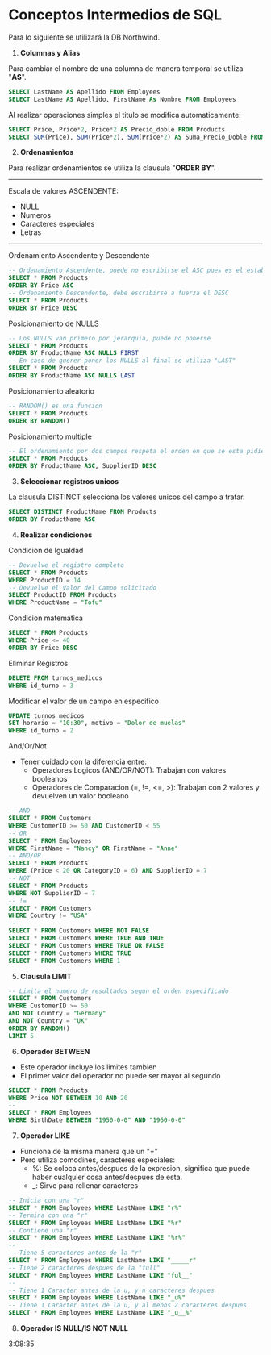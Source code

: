 # Conceptos Intermedios de SQL

Para lo siguiente se utilizará la DB Northwind.

1. **Columnas y Alias**

Para cambiar el nombre de una columna de manera temporal se utiliza "**AS**".

```SQL
SELECT LastName AS Apellido FROM Employees
SELECT LastName AS Apellido, FirstName As Nombre FROM Employees
```

Al realizar operaciones simples el titulo se modifica automaticamente:

```SQL
SELECT Price, Price*2, Price*2 AS Precio_doble FROM Products
SELECT SUM(Price), SUM(Price*2), SUM(Price*2) AS Suma_Precio_Doble FROM Products
```

2. **Ordenamientos**

Para realizar ordenamientos se utiliza la clausula "**ORDER BY**".

---

Escala de valores ASCENDENTE:

- NULL
- Numeros
- Caracteres especiales
- Letras

---

Ordenamiento Ascendente y Descendente

```SQL
-- Ordenamiento Ascendente, puede no escribirse el ASC pues es el establecido por DEFAULT
SELECT * FROM Products
ORDER BY Price ASC
-- Ordenamiento Descendente, debe escribirse a fuerza el DESC
SELECT * FROM Products
ORDER BY Price DESC
```

Posicionamiento de NULLS

```SQL
-- Los NULLS van primero por jerarquia, puede no ponerse
SELECT * FROM Products
ORDER BY ProductName ASC NULLS FIRST
-- En caso de querer poner los NULLS al final se utiliza "LAST"
SELECT * FROM Products
ORDER BY ProductName ASC NULLS LAST
```

Posicionamiento aleatorio

```SQL
-- RANDOM() es una funcion
SELECT * FROM Products
ORDER BY RANDOM()
```

Posicionamiento multiple

```SQL
-- El ordenamiento por dos campos respeta el orden en que se esta pidiendo.
SELECT * FROM Products
ORDER BY ProductName ASC, SupplierID DESC
```

3. **Seleccionar registros unicos**

La clausula DISTINCT selecciona los valores unicos del campo a tratar.

```SQL
SELECT DISTINCT ProductName FROM Products
ORDER BY ProductName ASC
```

4. **Realizar condiciones**

Condicion de Igualdad

```SQL
-- Devuelve el registro completo
SELECT * FROM Products
WHERE ProductID = 14
-- Devuelve el Valor del Campo solicitado
SELECT ProductID FROM Products
WHERE ProductName = "Tofu"
```

Condicion matemática

```SQL
SELECT * FROM Products
WHERE Price <= 40
ORDER BY Price DESC
```

Eliminar Registros

```SQL
DELETE FROM turnos_medicos
WHERE id_turno = 3
```

Modificar el valor de un campo en especifico

```SQL
UPDATE turnos_medicos
SET horario = "10:30", motivo = "Dolor de muelas"
WHERE id_turno = 2
```

And/Or/Not

- Tener cuidado con la diferencia entre:
  - Operadores Logicos (AND/OR/NOT): Trabajan con valores booleanos
  - Operadores de Comparacion (=, !=, <=, >): Trabajan con 2 valores y devuelven un valor booleano

```SQL
-- AND
SELECT * FROM Customers
WHERE CustomerID >= 50 AND CustomerID < 55
-- OR
SELECT * FROM Employees
WHERE FirstName = "Nancy" OR FirstName = "Anne"
-- AND/OR
SELECT * FROM Products
WHERE (Price < 20 OR CategoryID = 6) AND SupplierID = 7
-- NOT
SELECT * FROM Products
WHERE NOT SupplierID = 7
-- !=
SELECT * FROM Customers
WHERE Country != "USA"
--
SELECT * FROM Customers WHERE NOT FALSE
SELECT * FROM Customers WHERE TRUE AND TRUE
SELECT * FROM Customers WHERE TRUE OR FALSE
SELECT * FROM Customers WHERE TRUE
SELECT * FROM Customers WHERE 1
```

5. **Clausula LIMIT**

```SQL
-- Limita el numero de resultados segun el orden especificado
SELECT * FROM Customers
WHERE CustomerID >= 50
AND NOT Country = "Germany"
AND NOT Country = "UK"
ORDER BY RANDOM()
LIMIT 5
```

6. **Operador BETWEEN**

- Este operador incluye los limites tambien
- El primer valor del operador no puede ser mayor al segundo

```SQL
SELECT * FROM Products
WHERE Price NOT BETWEEN 10 AND 20
--
SELECT * FROM Employees
WHERE BirthDate BETWEEN "1950-0-0" AND "1960-0-0"
```

7. **Operador LIKE**

- Funciona de la misma manera que un "="
- Pero utiliza comodines, caracteres especiales:
  - %: Se coloca antes/despues de la expresion, significa que puede haber cualquier cosa antes/despues de esta.
  - \_: Sirve para rellenar caracteres

```SQL
-- Inicia con una "r"
SELECT * FROM Employees WHERE LastName LIKE "r%"
-- Termina con una "r"
SELECT * FROM Employees WHERE LastName LIKE "%r"
-- Contiene una "r"
SELECT * FROM Employees WHERE LastName LIKE "%r%"
--
-- Tiene 5 caracteres antes de la "r"
SELECT * FROM Employees WHERE LastName LIKE "_____r"
-- Tiene 2 caracteres despues de la "full"
SELECT * FROM Employees WHERE LastName LIKE "ful__"
--
-- Tiene 1 Caracter antes de la u, y n caracteres despues
SELECT * FROM Employees WHERE LastName LIKE "_u%"
-- Tiene 1 Caracter antes de la u, y al menos 2 caracteres despues
SELECT * FROM Employees WHERE LastName LIKE "_u__%"
```

8. **Operador IS NULL/IS NOT NULL**

3:08:35
